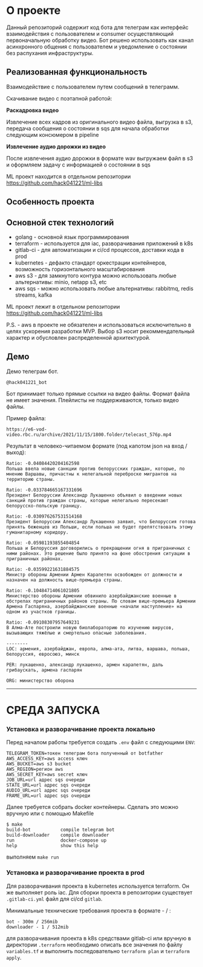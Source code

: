 # О проекте

Данный репозиторий содержит код бота для телеграм как интерфейс 
взаимодействия с пользователем и consumer осуществляющий первоначальную обработку
видео. Бот решено использовать как канал асинхронного общения с пользователем
и уведомление о состоянии без распухания инфраструктуры.

## Реализованная функциональность

Взаимодействие с пользователем путем сообщений в телеграмм.

Скачивание видео с поэтапной работой:

**Раскадровка видео**

Извлечение всех кадров из оригинального видео файла, выгрузка в s3, передача сообщения
о состоянии в sqs для начала обработки следующим консюмером в pipeline

**Извлечение аудио дорожки из видео**

После извлечения аудио дорожки в формате wav выгружаем файл в s3 и оформляем
задачу с информацией о состоянии в sqs

ML проект находится в отдельном репозитории https://github.com/hack041221/ml-libs

## Особенность проекта

## Основной стек технологий

* golang - основной язык программирования
* terraform - используется для iac, разворачивания приложений в k8s
* gitlab-ci - для автоматизации и ci/cd процессов, доставки кода в prod
* kubernetes - дефакто стандарт оркестрации контейнеров, возможность горизонтального масштабирования
* aws s3 - для замкнутого контура можно использовать любые альтернативы: minio, netapp s3, etc
* aws sqs - можно использовать любые альтернативы: rabbitmq, redis streams, kafka

ML проект лежит в отдельном репозитории https://github.com/hack041221/ml-libs

P.S. - aws в проекте не обязателен и использоваться исключительно в целях ускорения
разработки MVP. Выбор s3 носит рекоммендательный характер и обусловлен распределенной архитектурой.


## Демо

Демо телеграм бот.

```
@hack041221_bot
```

Бот принимает только прямые ссылки на видео файлы. Формат файла не имеет значения.
Плейлисты не поддерживаются, только видео файлы.

Пример файла:
```
https://e6-vod-video.rbc.ru/archive/2021/11/15/1800.folder/telecast_576p.mp4
```

Результат в человеко-читаемом формате (под капотом json на вход / выход):
```
Ratio: -0.04084420204162598
Польша ввела новые санкции против белорусских граждан, которые, по мнению Варшавы, причастны к нелегальной переброске мигрантов на территорию страны.

Ratio: -0.033784665167331696
Президент Белоруссии Александр Лукашенко объявил о введении новых санкций против граждан страны, которые нелегально пересекают белорусско-польскую границу.

Ratio: -0.030976267531514168
Президент Белоруссии Александр Лукашенко заявил, что Белоруссия готова принять беженцев из Польши, если польша не будет препятствовать этому гуманитарному коридору.

Ratio: -0.05981193855404854
Польша и Белоруссия договорились о прекращении огня в приграничных с ними районах. Это решение было принято на фоне обострения ситуации в приграничных районах.

Ratio: -0.03599221631884575
Министр обороны Армении Армен Карапетян освобожден от должности и назначен на должность вице-премьера страны.

Ratio: -0.10484714061021805
Министерство обороны Армении обвинило азербайджанские военные в обстрелах приграничных районов страны. По словам вице-премьера Армении Армена Гаспаряна, азербайджанские военные «начали наступление» на одном из участков границы.

Ratio: -0.09108307957649231
В Алма-Ате построили новую биолабораторию по изучению вирусов, вызывающих тяжёлые и смертельно опасные заболевания.

--------
LOC: армения, азербайджан, европа, алма-ата, литва, варшава, польша, белоруссия, евросоюз, минск

PER: лукашенко, александр лукашенко, армен карапетян, даль грибаускать, армена гаспарян

ORG: министерство оборона
```

---

# СРЕДА ЗАПУСКА

### Установка и разворачивание проекта локально

Перед началом работы требуется создать `.env` файл с следующими `ENV`:

```shell
TELEGRAM_TOKEN=токен телеграм бота полученный от botfather
AWS_ACCESS_KEY=aws access ключ
AWS_BUCKET=aws s3 bucket
AWS_REGION=регион aws
AWS_SECRET_KEY=aws secret ключ
JOB_URL=url адрес sqs очереди
STATE_URL=url адрес sqs очереди
AUDIO_URL=url адрес sqs очереди
FRAME_URL=url адрес sqs очереди
```

Далее требуется собрать docker контейнеры. Сделать это можно вручную или с помощью
Makefile

```
$ make
build-bot           compile telegram bot
build-downloader    compile downloader
run                 docker-compose up
help                show this help
```

выполняем `make run`

### Установка и разворачивание проекта в prod

Для разворачивания проекта в kubernetes используется terraform. Он же выполняет
роль iac. Для сборки проекта в репозитории существует `.gitlab-ci.yml` файл для
ci/cd `gitlab`.

Минимальные технические требования проекта в формате <name> - <cpu> / <ram>:

```
bot - 300m / 256mib
downloader - 1 / 512mib
```

для разворачивания проекта в k8s средствами gitlab-ci или вручную в директории
`.terraform` необходимо описать все значения по файлу `variables.tf` и выполнить
последовательно `terraform plan` и `terraform apply`.

